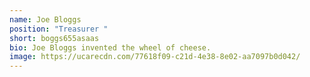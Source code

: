 ```yaml
---
name: Joe Bloggs
position: "Treasurer "
short: boggs655asaas
bio: Joe Bloggs invented the wheel of cheese.
image: https://ucarecdn.com/77618f09-c21d-4e38-8e02-aa7097b0d042/
---
```

